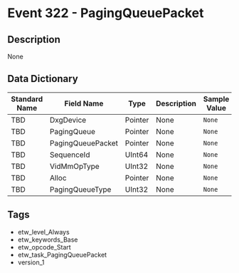 # Event 322 - PagingQueuePacket

## Description
None

## Data Dictionary
|Standard Name|Field Name|Type|Description|Sample Value|
|---|---|---|---|---|
|TBD|DxgDevice|Pointer|None|`None`|
|TBD|PagingQueue|Pointer|None|`None`|
|TBD|PagingQueuePacket|Pointer|None|`None`|
|TBD|SequenceId|UInt64|None|`None`|
|TBD|VidMmOpType|UInt32|None|`None`|
|TBD|Alloc|Pointer|None|`None`|
|TBD|PagingQueueType|UInt32|None|`None`|

## Tags
* etw_level_Always
* etw_keywords_Base
* etw_opcode_Start
* etw_task_PagingQueuePacket
* version_1